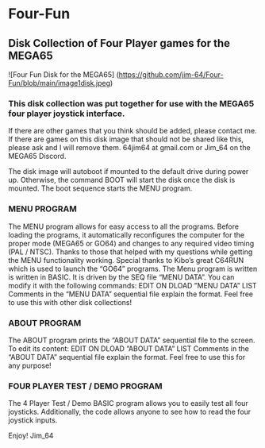 # Four-Fun
## Disk Collection of Four Player games for the MEGA65

![Four Fun Disk for the MEGA65]
(https://github.com/jim-64/Four-Fun/blob/main/image1disk.jpeg)

### This disk collection was put together for use with the MEGA65 four player joystick interface.

If there are other games that you think should be added, please contact me.
If there are games on this disk image that should not be shared like this, please ask and I will remove them.
64jim64 at gmail.com or Jim_64 on the MEGA65 Discord.

The disk image will autoboot if mounted to the default drive during power up. Otherwise, the command BOOT will start the disk once the disk is mounted. The boot sequence starts the MENU program.

### MENU PROGRAM
The MENU program allows for easy access to all the programs. Before loading the programs, it automatically reconfigures the computer for the proper mode (MEGA65 or GO64) and changes to any required video timing (PAL / NTSC).
Thanks to those that helped with my questions while getting the MENU functionality working. Special thanks to Kibo’s great C64RUN which is used to launch the “GO64” programs.
The Menu program is written is written in BASIC. It is driven by the SEQ file “MENU DATA”. You can modify it with the following commands:
EDIT ON
DLOAD ”MENU DATA”
LIST
Comments in the “MENU DATA” sequential file explain the format. Feel free to use this with other disk collections!

### ABOUT PROGRAM
The ABOUT program prints the “ABOUT DATA” sequential file to the screen. To edit its content:
EDIT ON
DLOAD ”ABOUT DATA”
LIST
Comments in the “ABOUT DATA” sequential file explain the format. Feel free to use this for any purpose!

### FOUR PLAYER TEST / DEMO PROGRAM
The 4 Player Test / Demo BASIC program allows you to easily test all four joysticks. Additionally, the code allows anyone to see how to read the four joystick inputs.


Enjoy! 
Jim_64
